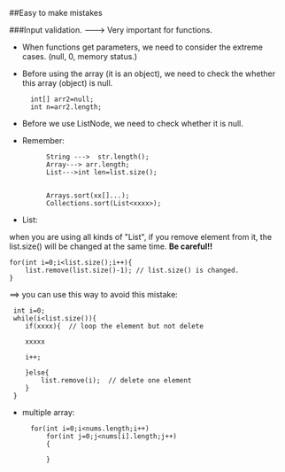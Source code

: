 ##Easy to make mistakes

###Input validation.  ---> Very important for functions.
* When functions get parameters, we need to consider the extreme cases. (null, 0, memory status.)

* Before using the array (it is an object), we need to check the whether this array (object) is null.
 
		int[] arr2=null;
		int n=arr2.length;


* Before we use ListNode, we need to check whether it is null.

* Remember:    

			String --->  str.length();  
			Array---> arr.length; 
			List--->int len=list.size();
			
			
			Arrays.sort(xx[]...);
			Collections.sort(List<xxxx>);
			

* List:

when you are using all kinds of "List", if you remove element from it, the list.size() will be changed at the same time. **Be careful!!**

	for(int i=0;i<list.size();i++){
		list.remove(list.size()-1); // list.size() is changed.
	}
	
 ==> you can use this way to avoid this mistake:
 
	 int i=0;
	 while(i<list.size()){
	 	if(xxxx){  // loop the element but not delete
	 	
	 	xxxxx
	 	
	 	i++;
	 	
	 	}else{
	 		list.remove(i);  // delete one element
	 	}
	 }

* multiple array:

		for(int i=0;i<nums.length;i++)
			for(int j=0;j<nums[i].length;j++)
			{
				
			}
	 